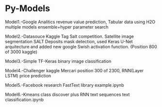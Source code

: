 # Py-Models


Model1.-Google Analitics revenue value prediction, Tabular data using H2O multiple models ensemble+hyper parameter search
                      
Model2.-Datasouce Kaggle Tag Salt competition. Satellite image segmentation SALT Deposits mask detection, used Keras U-Net arquitecture and added new google Swish activation function. (Position 800 of 3000 kaggle)

Model3.-Simple TF-Keras binary image classification 

Model4.-Challenger kaggle Mercari position 300 of 2300, RNN(Layer LSTM) price prediction

Model5.-Facebook research FastText library example.ipynb

Model6.-Kmeans class discover plus RNN text sequences text classification.ipynb
